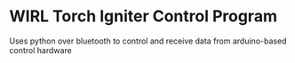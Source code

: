 # WIRL Torch Igniter Control Program
Uses python over bluetooth to control and receive data from arduino-based control hardware
